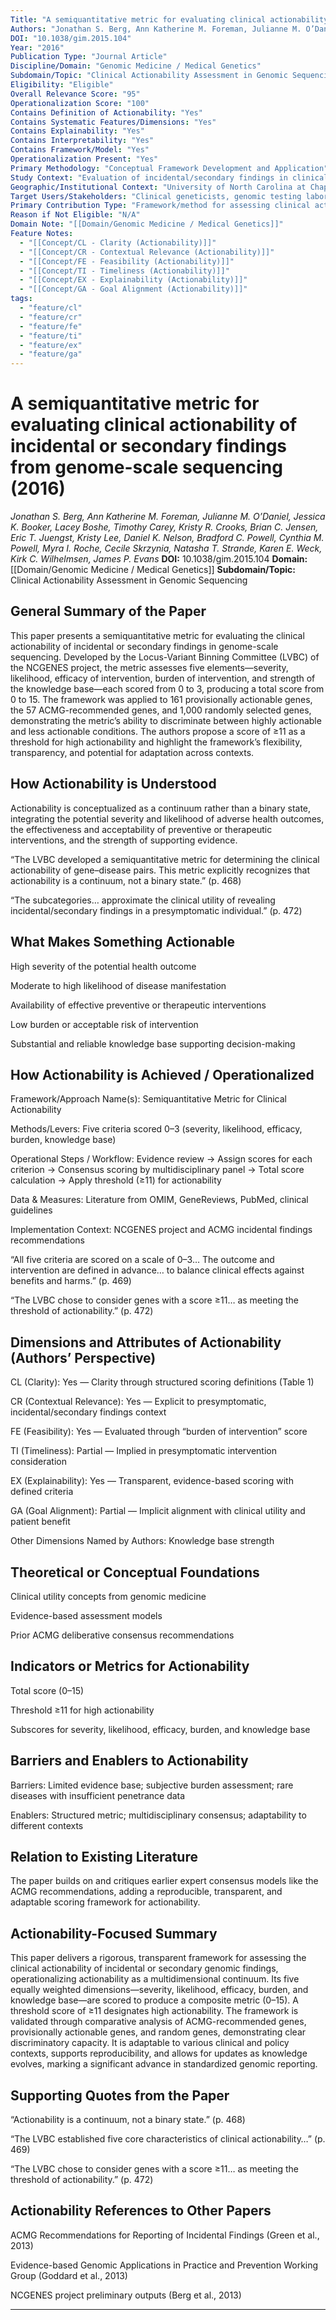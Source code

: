 ```yaml
---
Title: "A semiquantitative metric for evaluating clinical actionability of incidental or secondary findings from genome-scale sequencing"
Authors: "Jonathan S. Berg, Ann Katherine M. Foreman, Julianne M. O’Daniel, Jessica K. Booker, Lacey Boshe, Timothy Carey, Kristy R. Crooks, Brian C. Jensen, Eric T. Juengst, Kristy Lee, Daniel K. Nelson, Bradford C. Powell, Cynthia M. Powell, Myra I. Roche, Cecile Skrzynia, Natasha T. Strande, Karen E. Weck, Kirk C. Wilhelmsen, James P. Evans"
DOI: "10.1038/gim.2015.104"
Year: "2016"
Publication Type: "Journal Article"
Discipline/Domain: "Genomic Medicine / Medical Genetics"
Subdomain/Topic: "Clinical Actionability Assessment in Genomic Sequencing"
Eligibility: "Eligible"
Overall Relevance Score: "95"
Operationalization Score: "100"
Contains Definition of Actionability: "Yes"
Contains Systematic Features/Dimensions: "Yes"
Contains Explainability: "Yes"
Contains Interpretability: "Yes"
Contains Framework/Model: "Yes"
Operationalization Present: "Yes"
Primary Methodology: "Conceptual Framework Development and Application"
Study Context: "Evaluation of incidental/secondary findings in clinical genome-scale sequencing"
Geographic/Institutional Context: "University of North Carolina at Chapel Hill, USA"
Target Users/Stakeholders: "Clinical geneticists, genomic testing laboratories, healthcare providers, policy-makers"
Primary Contribution Type: "Framework/method for assessing clinical actionability of gene–disease pairs"
Reason if Not Eligible: "N/A"
Domain Note: "[[Domain/Genomic Medicine / Medical Genetics]]"
Feature Notes:
  - "[[Concept/CL - Clarity (Actionability)]]"
  - "[[Concept/CR - Contextual Relevance (Actionability)]]"
  - "[[Concept/FE - Feasibility (Actionability)]]"
  - "[[Concept/TI - Timeliness (Actionability)]]"
  - "[[Concept/EX - Explainability (Actionability)]]"
  - "[[Concept/GA - Goal Alignment (Actionability)]]"
tags:
  - "feature/cl"
  - "feature/cr"
  - "feature/fe"
  - "feature/ti"
  - "feature/ex"
  - "feature/ga"
---
```

# A semiquantitative metric for evaluating clinical actionability of incidental or secondary findings from genome-scale sequencing (2016)
*Jonathan S. Berg, Ann Katherine M. Foreman, Julianne M. O’Daniel, Jessica K. Booker, Lacey Boshe, Timothy Carey, Kristy R. Crooks, Brian C. Jensen, Eric T. Juengst, Kristy Lee, Daniel K. Nelson, Bradford C. Powell, Cynthia M. Powell, Myra I. Roche, Cecile Skrzynia, Natasha T. Strande, Karen E. Weck, Kirk C. Wilhelmsen, James P. Evans*
**DOI:** 10.1038/gim.2015.104
**Domain:** [[Domain/Genomic Medicine / Medical Genetics]]
**Subdomain/Topic:** Clinical Actionability Assessment in Genomic Sequencing

## General Summary of the Paper
This paper presents a semiquantitative metric for evaluating the clinical actionability of incidental or secondary findings in genome-scale sequencing. Developed by the Locus-Variant Binning Committee (LVBC) of the NCGENES project, the metric assesses five elements—severity, likelihood, efficacy of intervention, burden of intervention, and strength of the knowledge base—each scored from 0 to 3, producing a total score from 0 to 15. The framework was applied to 161 provisionally actionable genes, the 57 ACMG-recommended genes, and 1,000 randomly selected genes, demonstrating the metric’s ability to discriminate between highly actionable and less actionable conditions. The authors propose a score of ≥11 as a threshold for high actionability and highlight the framework’s flexibility, transparency, and potential for adaptation across contexts.

## How Actionability is Understood
Actionability is conceptualized as a continuum rather than a binary state, integrating the potential severity and likelihood of adverse health outcomes, the effectiveness and acceptability of preventive or therapeutic interventions, and the strength of supporting evidence.  

  
“The LVBC developed a semiquantitative metric for determining the clinical actionability of gene–disease pairs. This metric explicitly recognizes that actionability is a continuum, not a binary state.” (p. 468)  

  
“The subcategories… approximate the clinical utility of revealing incidental/secondary findings in a presymptomatic individual.” (p. 472)

## What Makes Something Actionable
High severity of the potential health outcome  

Moderate to high likelihood of disease manifestation  

Availability of effective preventive or therapeutic interventions  

Low burden or acceptable risk of intervention  

Substantial and reliable knowledge base supporting decision-making

## How Actionability is Achieved / Operationalized
Framework/Approach Name(s): Semiquantitative Metric for Clinical Actionability  

Methods/Levers: Five criteria scored 0–3 (severity, likelihood, efficacy, burden, knowledge base)  

Operational Steps / Workflow: Evidence review → Assign scores for each criterion → Consensus scoring by multidisciplinary panel → Total score calculation → Apply threshold (≥11) for actionability  

Data &amp; Measures: Literature from OMIM, GeneReviews, PubMed, clinical guidelines  

Implementation Context: NCGENES project and ACMG incidental findings recommendations  

  
“All five criteria are scored on a scale of 0–3… The outcome and intervention are defined in advance… to balance clinical effects against benefits and harms.” (p. 469)  

  
“The LVBC chose to consider genes with a score ≥11… as meeting the threshold of actionability.” (p. 472)

## Dimensions and Attributes of Actionability (Authors’ Perspective)
CL (Clarity): Yes — Clarity through structured scoring definitions (Table 1)  

CR (Contextual Relevance): Yes — Explicit to presymptomatic, incidental/secondary findings context  

FE (Feasibility): Yes — Evaluated through “burden of intervention” score  

TI (Timeliness): Partial — Implied in presymptomatic intervention consideration  

EX (Explainability): Yes — Transparent, evidence-based scoring with defined criteria  

GA (Goal Alignment): Partial — Implicit alignment with clinical utility and patient benefit  

Other Dimensions Named by Authors: Knowledge base strength

## Theoretical or Conceptual Foundations
Clinical utility concepts from genomic medicine  

Evidence-based assessment models  

Prior ACMG deliberative consensus recommendations

## Indicators or Metrics for Actionability
Total score (0–15)  

Threshold ≥11 for high actionability  

Subscores for severity, likelihood, efficacy, burden, and knowledge base

## Barriers and Enablers to Actionability
Barriers: Limited evidence base; subjective burden assessment; rare diseases with insufficient penetrance data  

Enablers: Structured metric; multidisciplinary consensus; adaptability to different contexts

## Relation to Existing Literature
The paper builds on and critiques earlier expert consensus models like the ACMG recommendations, adding a reproducible, transparent, and adaptable scoring framework for actionability.

## Actionability-Focused Summary
This paper delivers a rigorous, transparent framework for assessing the clinical actionability of incidental or secondary genomic findings, operationalizing actionability as a multidimensional continuum. Its five equally weighted dimensions—severity, likelihood, efficacy, burden, and knowledge base—are scored to produce a composite metric (0–15). A threshold score of ≥11 designates high actionability. The framework is validated through comparative analysis of ACMG-recommended genes, provisionally actionable genes, and random genes, demonstrating clear discriminatory capacity. It is adaptable to various clinical and policy contexts, supports reproducibility, and allows for updates as knowledge evolves, marking a significant advance in standardized genomic reporting.

## Supporting Quotes from the Paper
“Actionability is a continuum, not a binary state.” (p. 468)  

“The LVBC established five core characteristics of clinical actionability…” (p. 469)  

“The LVBC chose to consider genes with a score ≥11… as meeting the threshold of actionability.” (p. 472)

## Actionability References to Other Papers
ACMG Recommendations for Reporting of Incidental Findings (Green et al., 2013)  

Evidence-based Genomic Applications in Practice and Prevention Working Group (Goddard et al., 2013)  

NCGENES project preliminary outputs (Berg et al., 2013)

---
